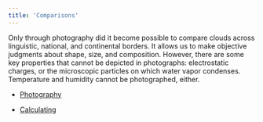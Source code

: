 ```yaml
---
title: 'Comparisons'
---
```


Only through photography did it become possible to compare clouds across linguistic, national, and continental borders. It allows us to make objective judgments about shape, size, and composition. However, there are some key properties that cannot be depicted in photographs: electrostatic charges, or the microscopic particles on which water vapor condenses. Temperature and humidity cannot be photographed, either.

* [Photography](Photography_en)

* [Calculating](Calculating_en)
